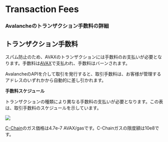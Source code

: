 # Transaction Fees

### **Avalancheのトランザクション手数料の詳細**

## トランザクション手数料

スパム防止のため、AVAXのトランザクションには手数料のお支払いが必要となります。手数料は[AVAX](https://docs.avax.network/#avalanche-avax-token)で支払われ、手数料はバーンされます。

AvalancheのAPIを介して取引を発行すると、取引手数料は、お客様が管理するアドレスのいずれかから自動的に差し引かれます。

**手数料スケジュール**

トランザクションの種類により異なる手数料の支払いが必要となります。この表は、取引手数料のスケジュールを示しています。

![](https://lh3.googleusercontent.com/CbDpdJWFn--uqhBpWznJPHHdtDEFZFKuEriiUZPLkSG7SnEYBe7E3fLeu0oIwKwxkleOYS5yvNZ4WN8OpianeCXMvZWmWRUFw0b1dt5nc8x8EAw8lDdlLg5JnFEX8MxaOOkgkM4D)

[C-Chain](https://docs.avax.network/learn/platform-overview#contract-chain-c-chain)のガス価格は4.7e-7 AVAX/gasです。C-Chainガスの限度額は10e8です。 

